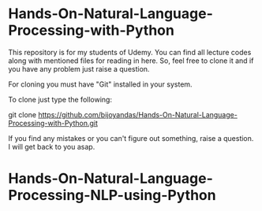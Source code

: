 # Hands-On-Natural-Language-Processing-with-Python

This repository is for my students of Udemy. You can find all lecture codes along with mentioned files for reading in here. 
So, feel free to clone it and if you have any problem just raise a question.

For cloning you must have "Git" installed in your system.

To clone just type the following:

git clone https://github.com/bijoyandas/Hands-On-Natural-Language-Processing-with-Python.git

If you find any mistakes or you can't figure out something, raise a question. I will get back to you asap.
# Hands-On-Natural-Language-Processing-NLP-using-Python

